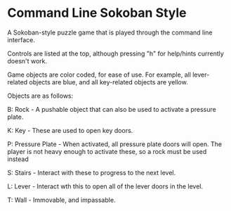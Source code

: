 # Command Line Sokoban Style
A Sokoban-style puzzle game that is played through the command line interface. 

Controls are listed at the top, although pressing "h" for help/hints currently doesn't work.

Game objects are color coded, for ease of use. For example, all lever-related objects are blue, and all key-related objects are yellow.


Objects are as follows:

B: Rock - A pushable object that can also be used to activate a pressure plate.

K: Key - These are used to open key doors.

P: Pressure Plate - When activated, all pressure plate doors will open. The player is not heavy enough to activate these, so a rock must be used instead

S: Stairs - Interact with these to progress to the next level. 

L: Lever - Interact wth this to open all of the lever doors in the level.

T: Wall - Immovable, and impassable.
